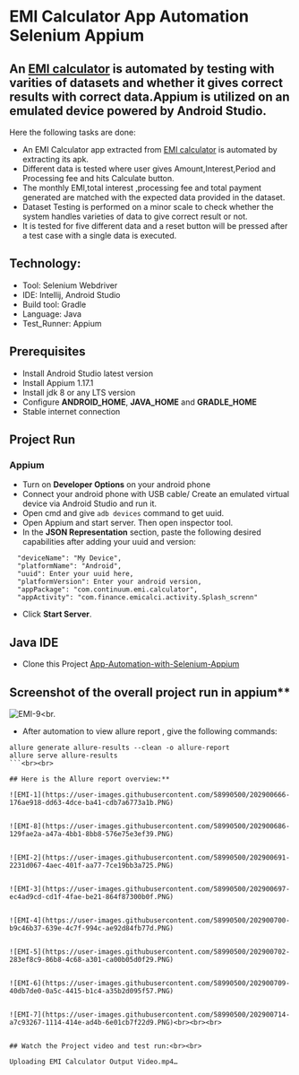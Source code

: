 # EMI Calculator App Automation Selenium Appium

## An [EMI calculator](https://play.google.com/store/apps/details?id=com.continuum.emi.calculator) is automated by testing with varities of datasets and whether it gives correct results with correct data.Appium is utilized on an emulated device powered by Android Studio.

Here the following tasks are done:
- An EMI Calculator app extracted from [EMI calculator](https://play.google.com/store/apps/details?id=com.continuum.emi.calculator) is automated by extracting its apk.
- Different data is tested where user gives Amount,Interest,Period and Processing fee and hits Calculate button.
- The monthly EMI,total interest ,processing fee and total payment generated are matched with the expected data provided in the dataset.
- Dataset Testing is performed on a minor scale to check whether the system handles varieties of data to give correct result or not.
- It is tested for five different data and a reset button will be pressed after a test case with a single data is executed.

## Technology: </br>
- Tool: Selenium Webdriver
- IDE: Intellij, Android Studio
- Build tool: Gradle
- Language: Java
- Test_Runner: Appium

## Prerequisites</br>
- Install Android Studio latest version
- Install Appium 1.17.1
- Install jdk 8 or any LTS version
- Configure **ANDROID_HOME**, **JAVA_HOME** and **GRADLE_HOME**
- Stable internet connection

## Project Run

### Appium
- Turn on **Developer Options** on your android phone
- Connect your android phone with USB cable/ Create an emulated virtual device via Android Studio and run it.
- Open cmd and give ```adb devices``` command to get uuid.
- Open Appium and start server. Then open inspector tool.
- In the **JSON Representation** section, paste the following desired capabilities after adding your uuid and version:

```
  "deviceName": "My Device",
  "platformName": "Android",
  "uuid": Enter your uuid here,
  "platformVersion": Enter your android version,
  "appPackage": "com.continuum.emi.calculator",
  "appActivity": "com.finance.emicalci.activity.Splash_screnn"
```
- Click **Start Server**.

## Java IDE
- Clone this Project [App-Automation-with-Selenium-Appium](https://github.com/ahnafahmad/App-Automation-Selenium-Appium.git)

## Screenshot of the overall project run in appium**

 ![EMI-9](https://user-images.githubusercontent.com/58990500/202900631-07fc758d-70c8-443d-aef5-03fa11e2b09b.PNG)<br.<br>

- After automation to view allure report , give the following commands:

 ```
allure generate allure-results --clean -o allure-report
allure serve allure-results
 ```<br><br>
 
## Here is the Allure report overview:**

![EMI-1](https://user-images.githubusercontent.com/58990500/202900666-176ae918-dd63-4dce-ba41-cdb7a6773a1b.PNG)


![EMI-8](https://user-images.githubusercontent.com/58990500/202900686-129fae2a-a47a-4bb1-8bb8-576e75e3ef39.PNG)


![EMI-2](https://user-images.githubusercontent.com/58990500/202900691-2231d067-4aec-401f-aa77-7ce19bb3a725.PNG)


![EMI-3](https://user-images.githubusercontent.com/58990500/202900697-ec4ad9cd-cd1f-4fae-be21-864f87300b0f.PNG)


![EMI-4](https://user-images.githubusercontent.com/58990500/202900700-b9c46b37-639e-4c7f-994c-ae92d84fb77d.PNG)


![EMI-5](https://user-images.githubusercontent.com/58990500/202900702-283ef8c9-86b8-4c68-a301-ca00b05d0f29.PNG)


![EMI-6](https://user-images.githubusercontent.com/58990500/202900709-40db7de0-0a5c-4415-b1c4-a35b2d095f57.PNG)


![EMI-7](https://user-images.githubusercontent.com/58990500/202900714-a7c93267-1114-414e-ad4b-6e01cb7f22d9.PNG)<br><br><br>


## Watch the Project video and test run:<br><br>

Uploading EMI Calculator Output Video.mp4…


